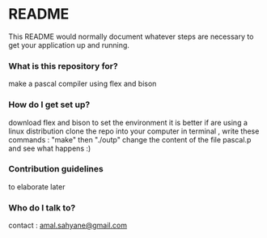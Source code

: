 # README #

This README would normally document whatever steps are necessary to get your application up and running.

### What is this repository for? ###

make a pascal compiler using flex and bison

### How do I get set up? ###

download flex and bison to set the environment 
it is better if are using a linux distribution 
clone the repo into your computer 
in terminal , write these commands : "make" then "./outp"
change the content of the file pascal.p and see what happens :)

### Contribution guidelines ###
 to elaborate later 

### Who do I talk to? ###

contact : amal.sahyane@gmail.com
